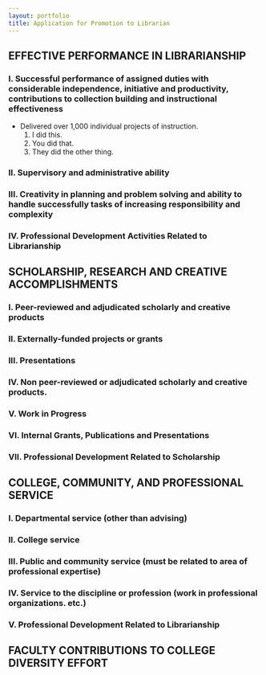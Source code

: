 ```yaml
---
layout: portfolio
title: Application for Promotion to Librarian
---
```

EFFECTIVE PERFORMANCE IN LIBRARIANSHIP
--------------------------------------

### I. Successful performance of assigned duties with considerable independence, initiative and productivity, contributions to collection building and instructional effectiveness
* Delivered over 1,000 individual projects of instruction.
	1. I did this.
	2. You did that.
	3. They did the other thing.

### II. Supervisory and administrative ability
### III. Creativity in planning and problem solving and ability to handle successfully tasks of increasing responsibility and complexity
### IV. Professional Development Activities Related to Librarianship


SCHOLARSHIP, RESEARCH AND CREATIVE ACCOMPLISHMENTS
--------------------------------------------------

### I. Peer-reviewed and adjudicated scholarly and creative products
### II. Externally-funded projects or grants
### III. Presentations
### IV. Non peer-reviewed or adjudicated scholarly and creative products.
### V. Work in Progress
### VI. Internal Grants, Publications and Presentations
### VII. Professional Development Related to Scholarship



COLLEGE, COMMUNITY, AND PROFESSIONAL SERVICE
--------------------------------------------
### I. Departmental service (other than advising)
### II. College service
### III. Public and community service (must be related to area of professional expertise)
### IV. Service to the discipline or profession (work in professional organizations. etc.)
### V. Professional Development Related to Librarianship


FACULTY CONTRIBUTIONS TO COLLEGE DIVERSITY EFFORT
-------------------------------------------------